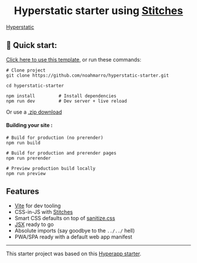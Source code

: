 <h1 align="center">
  Hyperstatic starter using <a href="https://stitches.dev/">Stitches</a>
</h1>

[Hyperstatic](https://hyperstatic.dev/)

## 🚀 Quick start:

[Click here to use this template](https://github.com/noahmarro/hyperstatic-starter-stitches/generate), or run these commands:

```
# Clone project
git clone https://github.com/noahmarro/hyperstatic-starter.git

cd hyperstatic-starter

npm install         # Install dependencies
npm run dev         # Dev server + live reload
```

Or use a [.zip download](https://github.com/noahmarro/hyperstatic-starter-stitches/archive/master.zip)

#### Building your site :

```
# Build for production (no prerender)
npm run build

# Build for production and prerender pages
npm run prerender

# Preview production build locally
npm run preview
```

## Features

- [Vite](https://vitejs.dev/) for dev tooling
- CSS-in-JS with [Stitches](https://stitches.dev/)
- Smart CSS defaults on top of [sanitize.css](https://csstools.github.io/sanitize.css/)
- [JSX](https://reactjs.org/docs/introducing-jsx.html) ready to go
- Absolute imports (say goodbye to the `../../` hell)
- PWA/SPA ready with a default web app manifest

---

This starter project was based on this [Hyperapp starter](https://github.com/loteoo/hyperapp-starter).
